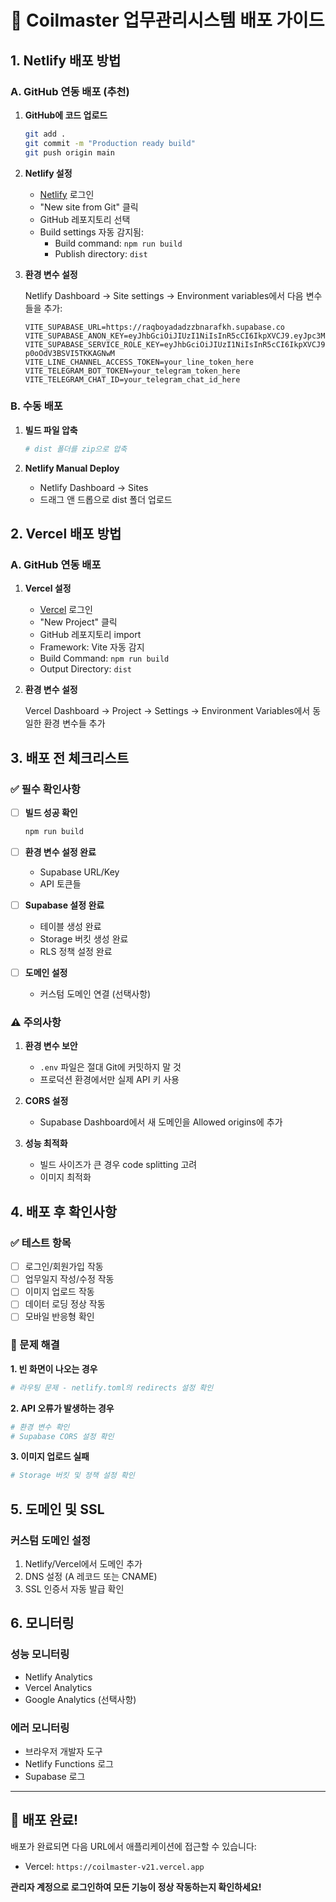# 🚀 Coilmaster 업무관리시스템 배포 가이드

## 1. Netlify 배포 방법

### A. GitHub 연동 배포 (추천)

1. **GitHub에 코드 업로드**
   ```bash
   git add .
   git commit -m "Production ready build"
   git push origin main
   ```

2. **Netlify 설정**
   - [Netlify](https://netlify.com) 로그인
   - "New site from Git" 클릭
   - GitHub 레포지토리 선택
   - Build settings 자동 감지됨:
     - Build command: `npm run build`
     - Publish directory: `dist`

3. **환경 변수 설정**
   
   Netlify Dashboard → Site settings → Environment variables에서 다음 변수들을 추가:

   ```
   VITE_SUPABASE_URL=https://raqboyadadzzbnarafkh.supabase.co
   VITE_SUPABASE_ANON_KEY=eyJhbGciOiJIUzI1NiIsInR5cCI6IkpXVCJ9.eyJpc3MiOiJzdXBhYmFzZSIsInJlZiI6InJhcWJveWFkYWR6emJuYXJhZmtoIiwicm9sZSI6ImFub24iLCJpYXQiOjE3MzYxMzQ0NDAsImV4cCI6MjA1MTcxMDQ0MH0.mJCc5oYhkx80FKCNEzFgGRp4qSl_KEp73Hh2jZuwc2s
   VITE_SUPABASE_SERVICE_ROLE_KEY=eyJhbGciOiJIUzI1NiIsInR5cCI6IkpXVCJ9.eyJpc3MiOiJzdXBhYmFzZSIsInJlZiI6InJhcWJveWFkYWR6emJuYXJhZmtoIiwicm9sZSI6InNlcnZpY2Vfcm9sZSIsImlhdCI6MTczNjEzNDQ0MCwiZXhwIjoyMDUxNzEwNDQwfQ.CdJDbBCtY0MHJFpg65x60y-p0oOdV3BSVI5TKKAGNwM
   VITE_LINE_CHANNEL_ACCESS_TOKEN=your_line_token_here
   VITE_TELEGRAM_BOT_TOKEN=your_telegram_token_here
   VITE_TELEGRAM_CHAT_ID=your_telegram_chat_id_here
   ```

### B. 수동 배포

1. **빌드 파일 압축**
   ```bash
   # dist 폴더를 zip으로 압축
   ```

2. **Netlify Manual Deploy**
   - Netlify Dashboard → Sites
   - 드래그 앤 드롭으로 dist 폴더 업로드

## 2. Vercel 배포 방법

### A. GitHub 연동 배포

1. **Vercel 설정**
   - [Vercel](https://vercel.com) 로그인
   - "New Project" 클릭
   - GitHub 레포지토리 import
   - Framework: Vite 자동 감지
   - Build Command: `npm run build`
   - Output Directory: `dist`

2. **환경 변수 설정**
   
   Vercel Dashboard → Project → Settings → Environment Variables에서 동일한 환경 변수들 추가

## 3. 배포 전 체크리스트

### ✅ 필수 확인사항

- [ ] **빌드 성공 확인**
  ```bash
  npm run build
  ```

- [ ] **환경 변수 설정 완료**
  - Supabase URL/Key
  - API 토큰들

- [ ] **Supabase 설정 완료**
  - 테이블 생성 완료
  - Storage 버킷 생성 완료
  - RLS 정책 설정 완료

- [ ] **도메인 설정**
  - 커스텀 도메인 연결 (선택사항)

### ⚠️ 주의사항

1. **환경 변수 보안**
   - `.env` 파일은 절대 Git에 커밋하지 말 것
   - 프로덕션 환경에서만 실제 API 키 사용

2. **CORS 설정**
   - Supabase Dashboard에서 새 도메인을 Allowed origins에 추가

3. **성능 최적화**
   - 빌드 사이즈가 큰 경우 code splitting 고려
   - 이미지 최적화

## 4. 배포 후 확인사항

### ✅ 테스트 항목

- [ ] 로그인/회원가입 작동
- [ ] 업무일지 작성/수정 작동  
- [ ] 이미지 업로드 작동
- [ ] 데이터 로딩 정상 작동
- [ ] 모바일 반응형 확인

### 🔧 문제 해결

**1. 빈 화면이 나오는 경우**
```bash
# 라우팅 문제 - netlify.toml의 redirects 설정 확인
```

**2. API 오류가 발생하는 경우**
```bash
# 환경 변수 확인
# Supabase CORS 설정 확인
```

**3. 이미지 업로드 실패**
```bash
# Storage 버킷 및 정책 설정 확인
```

## 5. 도메인 및 SSL

### 커스텀 도메인 설정
1. Netlify/Vercel에서 도메인 추가
2. DNS 설정 (A 레코드 또는 CNAME)
3. SSL 인증서 자동 발급 확인

## 6. 모니터링

### 성능 모니터링
- Netlify Analytics
- Vercel Analytics  
- Google Analytics (선택사항)

### 에러 모니터링
- 브라우저 개발자 도구
- Netlify Functions 로그
- Supabase 로그

---

## 🎉 배포 완료!

배포가 완료되면 다음 URL에서 애플리케이션에 접근할 수 있습니다:
- Vercel: `https://coilmaster-v21.vercel.app`

**관리자 계정으로 로그인하여 모든 기능이 정상 작동하는지 확인하세요!** 